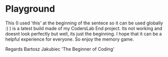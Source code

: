# Playground

This (I used 'this' at the beginning of the sentece so it can be used globally :) ) is a latest build made of my CodersLab End project.
Its not working and doesnt look perfectly but well, its just the beginning.
I hope that it can be a helpful experience for everyone. So enjoy the memory game.

Regards
Bartosz Jakubiec
'The Beginner of Coding'
